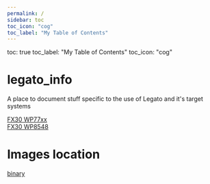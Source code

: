 ```yaml
---
permalink: /
sidebar: toc
toc_icon: "cog"
toc_label: "My Table of Contents"
---
```


toc: true
toc_label: "My Table of Contents"
toc_icon: "cog"

# legato_info
A place to document stuff specific to the use of Legato and it's target systems

[FX30 WP77xx](FX30WP77)  
[FX30 WP8548](FX30WP85)


# Images location

[binary](https://www.dropbox.com/home/LegatoYoctoBinaryImages)

